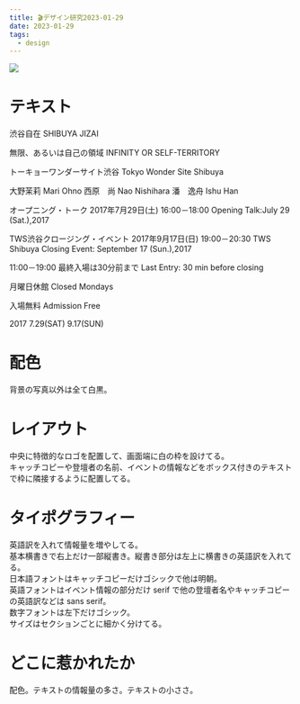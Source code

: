 ```yaml
---
title: 🎬デザイン研究2023-01-29
date: 2023-01-29
tags:
  - design
---
```


![](https://i.pinimg.com/564x/4a/9d/aa/4a9daa6af5dd0284fb48e1c617f6fbce.jpg)

# テキスト
渋谷自在 
SHIBUYA JIZAI  

無限、あるいは自己の領域 
INFINITY OR SELF-TERRITORY  

トーキョーワンダーサイト渋谷 
Tokyo Wonder Site Shibuya 

大野茉莉 
Mari Ohno 
西原　尚 
Nao Nishihara 
潘　逸舟 
Ishu Han 

オープニング・トーク 
2017年7月29日(土) 16:00－18:00 
Opening Talk:July 29 (Sat.),2017  

TWS渋谷クロージング・イベント 
2017年9月17日(日) 19:00－20:30 
TWS Shibuya Closing Event: 
September 17 (Sun.),2017  

11:00－19:00 
最終入場は30分前まで 
Last Entry: 30 min before closing  

月曜日休館 
Closed Mondays  

入場無料 
Admission Free  

2017 
7.29(SAT) 
9.17(SUN)  

# 配色
背景の写真以外は全て白黒。

# レイアウト
中央に特徴的なロゴを配置して、画面端に白の枠を設けてる。  
キャッチコピーや登壇者の名前、イベントの情報などをボックス付きのテキストで枠に隣接するように配置してる。  

# タイポグラフィー
英語訳を入れて情報量を増やしてる。  
基本横書きで右上だけ一部縦書き。縦書き部分は左上に横書きの英語訳を入れてる。  
日本語フォントはキャッチコピーだけゴシックで他は明朝。  
英語フォントはイベント情報の部分だけ serif で他の登壇者名やキャッチコピーの英語訳などは sans serif。  
数字フォントは左下だけゴシック。  
サイズはセクションごとに細かく分けてる。

# どこに惹かれたか
配色。テキストの情報量の多さ。テキストの小ささ。